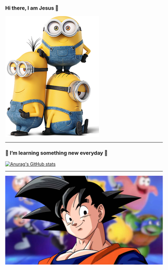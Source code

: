 ### Hi there, I am Jesus 👋



![Image text](https://github.com/VallecillaJesus/VallecillaJesus/blob/main/yes.jpg)


___________________________________________________________________________________________
### 🌱 I’m learning something new everyday 🙂

[![Anurag's GitHub stats](https://github-readme-stats.vercel.app/api?username=vallecillajesus)](https://github.com/anuraghazra/github-readme-stats)
___________________________________________________________________________________________
![Image text](https://github.com/VallecillaJesus/VallecillaJesus/blob/main/goku.jpg)

<!--
**VallecillaJesus/VallecillaJesus** is a ✨ _special_ ✨ repository because its `README.md` (this file) appears on your GitHub profile.
Here are some ideas to get you started:
- 🔭 I’m currently working on ...
- 🌱 I’m currently learning ...
- 👯 I’m looking to collaborate on ...
- 🤔 I’m looking for help with ...
- 💬 Ask me about ...
- 📫 How to reach me: ...
- 😄 Pronouns: ...
- ⚡ Fun fact: ...
-->



